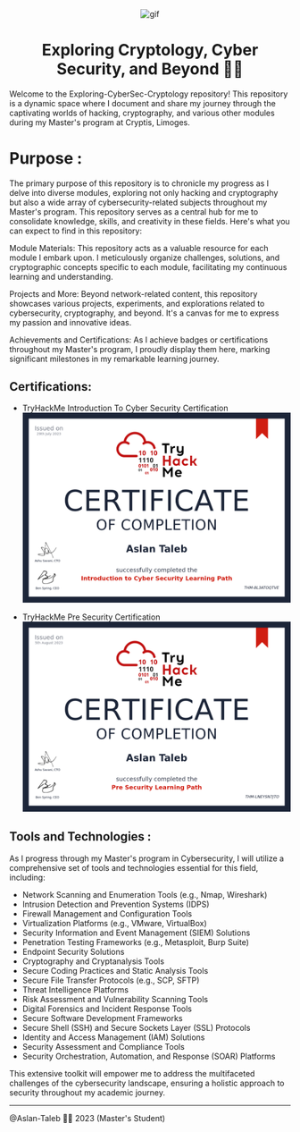 <p align="center">
<img width="400" src="https://media.giphy.com/media/KmHueA88mFABT9GkkR/giphy.gif" align="center" alt="gif" />
<h1 align="center">Exploring Cryptology, Cyber Security, and Beyond 🐱‍💻 
</h1>
</p>

Welcome to the Exploring-CyberSec-Cryptology repository! This repository is a dynamic space where I document and share my journey through the captivating worlds of hacking, cryptography, and various other modules during my Master's program at Cryptis, Limoges.

# Purpose : 

The primary purpose of this repository is to chronicle my progress as I delve into diverse modules, exploring not only hacking and cryptography but also a wide array of cybersecurity-related subjects throughout my Master's program. This repository serves as a central hub for me to consolidate knowledge, skills, and creativity in these fields. Here's what you can expect to find in this repository:

Module Materials: This repository acts as a valuable resource for each module I embark upon. I meticulously organize challenges, solutions, and cryptographic concepts specific to each module, facilitating my continuous learning and understanding.

Projects and More: Beyond network-related content, this repository showcases various projects, experiments, and explorations related to cybersecurity, cryptography, and beyond. It's a canvas for me to express my passion and innovative ideas.

Achievements and Certifications: As I achieve badges or certifications throughout my Master's program, I proudly display them here, marking significant milestones in my remarkable learning journey.

## Certifications:

- TryHackMe Introduction To Cyber Security Certification
  ![TryHackMe Introduction To Cyber Security Certification](https://raw.githubusercontent.com/Aslan-Taleb/Exploring-CyberSec-Cryptology/main/TryHackMe/Introduction%20To%20Cyber%20Security/Certification.png)

- TryHackMe Pre Security Certification
  ![TryHackMe Pre Security Certification](https://raw.githubusercontent.com/Aslan-Taleb/Exploring-CyberSec-Cryptology/main/TryHackMe/Pre%20Security/Certification.png)



## Tools and Technologies : 
As I progress through my Master's program in Cybersecurity, I will utilize a comprehensive set of tools and technologies essential for this field, including:

- Network Scanning and Enumeration Tools (e.g., Nmap, Wireshark)
- Intrusion Detection and Prevention Systems (IDPS)
- Firewall Management and Configuration Tools
- Virtualization Platforms (e.g., VMware, VirtualBox)
- Security Information and Event Management (SIEM) Solutions
- Penetration Testing Frameworks (e.g., Metasploit, Burp Suite)
- Endpoint Security Solutions
- Cryptography and Cryptanalysis Tools
- Secure Coding Practices and Static Analysis Tools
- Secure File Transfer Protocols (e.g., SCP, SFTP)
- Threat Intelligence Platforms
- Risk Assessment and Vulnerability Scanning Tools
- Digital Forensics and Incident Response Tools
- Secure Software Development Frameworks
- Secure Shell (SSH) and Secure Sockets Layer (SSL) Protocols
- Identity and Access Management (IAM) Solutions
- Security Assessment and Compliance Tools
- Security Orchestration, Automation, and Response (SOAR) Platforms

This extensive toolkit will empower me to address the multifaceted challenges of the cybersecurity landscape, ensuring a holistic approach to security throughout my academic journey.

---

@Aslan-Taleb 🐱‍💻 2023 (Master's Student)

